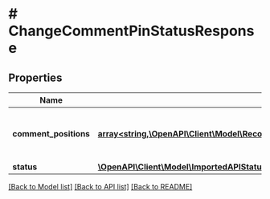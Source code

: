 # # ChangeCommentPinStatusResponse

## Properties

Name | Type | Description | Notes
------------ | ------------- | ------------- | -------------
**comment_positions** | [**array<string,\OpenAPI\Client\Model\RecordStringBeforeStringOrNullAfterStringOrNullValue>**](RecordStringBeforeStringOrNullAfterStringOrNullValue.md) | Construct a type with a set of properties K of type T |
**status** | [**\OpenAPI\Client\Model\ImportedAPIStatusSUCCESS**](ImportedAPIStatusSUCCESS.md) |  |

[[Back to Model list]](../../README.md#models) [[Back to API list]](../../README.md#endpoints) [[Back to README]](../../README.md)
